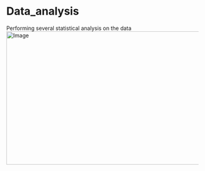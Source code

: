 # Data_analysis
Performing several statistical analysis on the data
<img width="555" height="349" alt="Image" src="https://github.com/user-attachments/assets/e2e92ced-b5af-4166-a4fc-ccb313b09259" />
